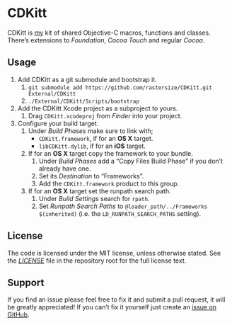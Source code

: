 # CDKitt
CDKitt is [my](http://aron.cedercrantz.com/) kit of shared Objective-C macros, functions and classes. There’s extensions to _Foundation_, _Cocoa Touch_ and regular _Cocoa_.

## Usage
1. Add CDKitt as a git submodule and bootstrap it.
	1. `git submodule add https://github.com/rastersize/CDKitt.git External/CDKitt`
	2. `./External/CDKitt/Scripts/bootstrap`
2. Add the CDKitt Xcode project as a subproject to yours.
	1. Drag `CDKitt.xcodeproj` from _Finder_ into your project.
3. Configure your build target.
	1. Under _Build Phases_ make sure to link with;
		* `CDKitt.framework`, if for an **OS X** target.
		* `libCDKitt.dylib`, if for an **iOS** target.
	2. If for an **OS X** target copy the framework to your bundle.
		1. Under _Build Phases_ add a “Copy Files Build Phase” if you don’t already have one.
		2. Set its _Destination_ to “Frameworks”.
		3. Add the `CDKitt.framework` product to this group.
	3. If for an **OS X** target set the runpath search path.
		1. Under _Build Settings_ search for `rpath`.
		2. Set _Runpath Search Paths_ to `@loader_path/../Frameworks $(inherited)` (i.e. the `LD_RUNPATH_SEARCH_PATHS` setting).

## License
The code is licensed under the MIT license, unless otherwise stated. See the _[LICENSE](https://github.com/rastersize/CDKitt/blob/master/LICENSE)_ file in the repository root for the full license text.

## Support
If you find an issue please feel free to fix it and submit a pull request, it will be greatly appreciated! If you can’t fix it yourself just create an [issue on GitHub](https://github.com/rastersize/CDKitt/issues).
